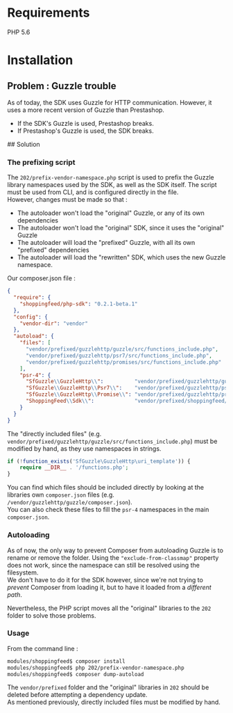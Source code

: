 # Requirements

PHP 5.6

# Installation

## Problem : Guzzle trouble

As of today, the SDK uses Guzzle for HTTP communication. However, it uses
a more recent version of Guzzle than Prestashop.  
* If the SDK's Guzzle is used, Prestashop breaks.  
* If Prestashop's Guzzle is used, the SDK breaks.

## Solution

### The prefixing script

The `202/prefix-vendor-namespace.php` script is used to prefix  the Guzzle
library namespaces used by the SDK, as well as the SDK itself. The script
must be used from CLI, and is configured directly in the file.  
However, changes must be made so that :
* The autoloader won't load the "original" Guzzle, or any of its own
dependencies
* The autoloader won't load the "original" SDK, since it
uses the "original" Guzzle
* The autoloader will load the "prefixed" Guzzle, with all its own
"prefixed" dependencies
* The autoloader will load the "rewritten" SDK, which uses the new
Guzzle namespace.

Our composer.json file :
```json
{
  "require": {
    "shoppingfeed/php-sdk": "0.2.1-beta.1"
  },
  "config": {
    "vendor-dir": "vendor"
  },
  "autoload": {
    "files": [
      "vendor/prefixed/guzzlehttp/guzzle/src/functions_include.php",
      "vendor/prefixed/guzzlehttp/psr7/src/functions_include.php",
      "vendor/prefixed/guzzlehttp/promises/src/functions_include.php"
    ],
    "psr-4": {
      "SfGuzzle\\GuzzleHttp\\":          "vendor/prefixed/guzzlehttp/guzzle/src/",
      "SfGuzzle\\GuzzleHttp\\Psr7\\":    "vendor/prefixed/guzzlehttp/psr7/src/",
      "SfGuzzle\\GuzzleHttp\\Promise\\": "vendor/prefixed/guzzlehttp/promises/src/",
      "ShoppingFeed\\Sdk\\":             "vendor/prefixed/shoppingfeed/php-sdk/src/"
    }
  }
}
```

The "directly included files"
(e.g. `vendor/prefixed/guzzlehttp/guzzle/src/functions_include.php`)
must be modified by hand, as they use namespaces in strings.

```php
if (!function_exists('SfGuzzle\GuzzleHttp\uri_template')) {
    require __DIR__ . '/functions.php';
}
```

You can find which files should be included directly by looking at the
libraries own `composer.json` files
(e.g. `/vendor/guzzlehttp/guzzle/composer.json`).  
You can also check these files to fill the `psr-4` namespaces in the
main `composer.json`.

### Autoloading

As of now, the only way to prevent Composer from autoloading Guzzle is to
rename or remove the folder. Using the `"exclude-from-classmap"` property does not
work, since the namespace can still be resolved using the filesystem.  
We don't have to do it for the SDK however, since we're not trying to
_prevent_ Composer from loading it, but to have it loaded from a
_different path_.  

Nevertheless, the PHP script moves all the "original" libraries to
the `202` folder to solve those problems.

### Usage

From the command line :

```bash
modules/shoppingfeed$ composer install
modules/shoppingfeed$ php 202/prefix-vendor-namespace.php
modules/shoppingfeed$ composer dump-autoload
```

The `vendor/prefixed` folder and the "original" libraries in `202`
should be deleted before attempting a dependency update.  
As mentioned previously, directly included files must be modified by hand.